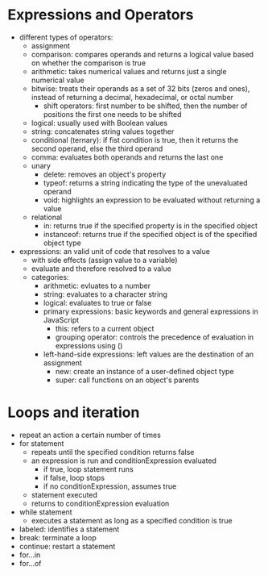 # Expressions and Operators
- different types of operators:
    - assignment
    - comparison: compares operands and returns a logical value based on whether the comparison is true
    - arithmetic: takes numerical values and returns just a single numerical value
    - bitwise: treats their operands as a set of 32 bits (zeros and ones), instead of returning a decimal, hexadecimal, or octal number
        - shift operators: first number to be shifted, then the number of positions the first one needs to be shifted
    - logical: usually used with Boolean values 
    - string: concatenates string values together
    - conditional (ternary): if fist condition is true, then it returns the second operand, else the third operand
    - comma: evaluates both operands and returns the last one
    - unary
        - delete: removes an object's property
        - typeof: returns a string indicating the type of the unevaluated operand
        - void: highlights an expression to be evaluated without returning a value
    - relational
        - in: returns true if the specified property is in the specified object
        - instanceof: returns true if the specified object is of the specified object type
- expressions: an valid unit of code that resolves to a value
    - with side effects (assign value to a variable)
    - evaluate and therefore resolved to a value
    - categories:
        - arithmetic: evluates to a number
        - string: evaluates to a character string
        - logical: evaluates to true or false
        - primary expressions: basic keywords and general expressions in JavaScript
            - this: refers to a current object
            - grouping operator: controls the precedence of evaluation in expressions using ()
        - left-hand-side expressions: left values are the destination of an assignment
            - new: create an instance of a user-defined object type
            - super: call functions on an object's parents

# Loops and iteration
-  repeat an action a certain number of times
- for statement
    - repeats until the specified condition returns false
    - an expression is run and conditionExpression evaluated
        - if true, loop statement runs
        - if false, loop stops
        - if no conditionExpression, assumes true
    - statement executed
    - returns to conditionExpression evaluation
- while statement
    - executes a statement as long as a specified condition is true
- labeled: identifies a statement
- break: terminate a loop
- continue: restart a statement
- for...in
- for...of